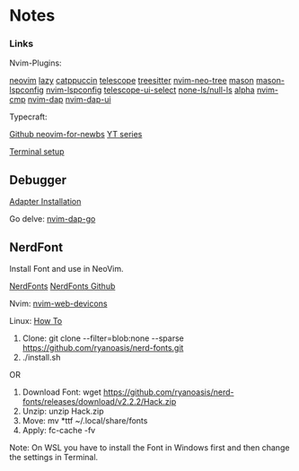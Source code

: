 # Notes


### Links

Nvim-Plugins:

[neovim](https://github.com/neovim/neovim)
[lazy](https://github.com/folke/lazy.nvim)
[catppuccin](https://github.com/catppuccin/nvim)
[telescope](https://github.com/nvim-telescope/telescope.nvim)
[treesitter](https://github.com/nvim-treesitter/nvim-treesitter)
[nvim-neo-tree](https://github.com/nvim-neo-tree/neo-tree.nvim)
[mason](https://github.com/williamboman/mason.nvim)
[mason-lspconfig](https://github.com/williamboman/mason-lspconfig.nvim)
[nvim-lspconfig](https://github.com/neovim/nvim-lspconfig)
[telescope-ui-select](https://github.com/nvim-telescope/telescope-ui-select.nvim)
[none-ls/null-ls](https://github.com/nvimtools/none-ls.nvim)
[alpha](https://github.com/goolord/alpha-nvim)
[nvim-cmp](https://github.com/hrsh7th/nvim-cmp)
[nvim-dap](https://github.com/mfussenegger/nvim-dap)
[nvim-dap-ui](https://github.com/rcarriga/nvim-dap-ui)


Typecraft:

[Github neovim-for-newbs](https://github.com/cpow/neovim-for-newbs)
[YT series](https://www.youtube.com/watch?v=4zyZ3sw_ulc)

[Terminal setup](https://www.youtube.com/watch?v=wNQpDWLs4To)



## Debugger

[Adapter Installation](https://github.com/mfussenegger/nvim-dap/wiki/Debug-Adapter-installation)

Go delve:
[nvim-dap-go](https://github.com/leoluz/nvim-dap-go)



## NerdFont

Install Font and use in NeoVim.


[NerdFonts](https://www.nerdfonts.com)
[NerdFonts Github](https://github.com/ryanoasis/nerd-fonts)

Nvim:
[nvim-web-devicons](https://github.com/nvim-tree/nvim-web-devicons)


Linux:
[How To](https://www.geekbits.io/how-to-install-nerd-fonts-on-linux/)

1. Clone: git clone --filter=blob:none --sparse https://github.com/ryanoasis/nerd-fonts.git
2. ./install.sh <FontName>

OR

1. Download Font: wget https://github.com/ryanoasis/nerd-fonts/releases/download/v2.2.2/Hack.zip
2. Unzip: unzip Hack.zip
3. Move: mv *ttf ~/.local/share/fonts
4. Apply: fc-cache -fv



Note: On WSL you have to install the Font in Windows first and then change the settings in Terminal.

